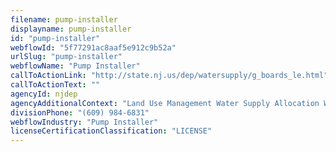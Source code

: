 ```yaml
---
filename: pump-installer
displayname: pump-installer
id: "pump-installer"
webflowId: "5f77291ac8aaf5e912c9b52a"
urlSlug: "pump-installer"
webflowName: "Pump Installer"
callToActionLink: "http://state.nj.us/dep/watersupply/g_boards_le.html"
callToActionText: ""
agencyId: njdep
agencyAdditionalContext: "Land Use Management Water Supply Allocation Well Permitting and Regulations"
divisionPhone: "(609) 984-6831"
webflowIndustry: "Pump Installer"
licenseCertificationClassification: "LICENSE"
---
```

